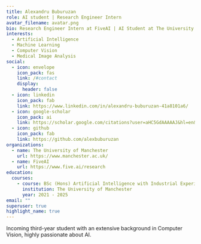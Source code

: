 ```yaml
---
title: Alexandru Buburuzan
role: AI student | Research Engineer Intern
avatar_filename: avatar.png
bio: Research Engineer Intern at FiveAI | AI Student at The University of Manchester
interests:
  - Artificial Intelligence
  - Machine Learning
  - Computer Vision
  - Medical Image Analysis
social:
  - icon: envelope
    icon_pack: fas
    link: /#contact
    display:
      header: false
  - icon: linkedin
    icon_pack: fab
    link: https://www.linkedin.com/in/alexandru-buburuzan-41a8101a6/
  - icon: google-scholar
    icon_pack: ai
    link: https://scholar.google.com/citations?user=aHC5GdAAAAAJ&hl=en&oi=ao
  - icon: github
    icon_pack: fab
    link: https://github.com/alexbuburuzan
organizations:
  - name: The University of Manchester
    url: https://www.manchester.ac.uk/
  - name: FiveAI
    url: https://www.five.ai/research
education:
  courses:
    - course: BSc (Hons) Artificial Intelligence with Industrial Experience
      institution: The University of Manchester
      year: 2021 - 2025
email: ""
superuser: true
highlight_name: true
---
```

Incoming third-year student with an extensive background in Computer Vision, highly passionate about AI.
